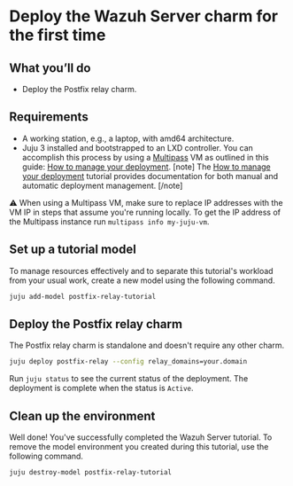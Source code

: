 # Deploy the Wazuh Server charm for the first time

## What you’ll do
- Deploy the Postfix relay charm.

## Requirements

* A working station, e.g., a laptop, with amd64 architecture.
* Juju 3 installed and bootstrapped to an LXD controller. You can accomplish
this process by using a [Multipass](https://multipass.run/) VM as outlined in this guide: [How to manage your deployment](https://documentation.ubuntu.com/juju/3.6/howto/manage-your-deployment/). 
[note]
The [How to manage your deployment](https://documentation.ubuntu.com/juju/3.6/howto/manage-your-deployment/) tutorial provides documentation for both manual and automatic deployment management.
[/note]

:warning: When using a Multipass VM, make sure to replace IP addresses with the
VM IP in steps that assume you're running locally. To get the IP address of the
Multipass instance run ```multipass info my-juju-vm```.

## Set up a tutorial model

To manage resources effectively and to separate this tutorial's workload from
your usual work, create a new model using the following command.

```bash
juju add-model postfix-relay-tutorial
```

## Deploy the Postfix relay charm

The Postfix relay charm is standalone and doesn't require any other charm.

```bash
juju deploy postfix-relay --config relay_domains=your.domain
```

Run `juju status` to see the current status of the deployment. The deployment is complete when the status is `Active`.

## Clean up the environment

Well done! You've successfully completed the Wazuh Server tutorial. To remove the
model environment you created during this tutorial, use the following command.

```bash
juju destroy-model postfix-relay-tutorial
```
